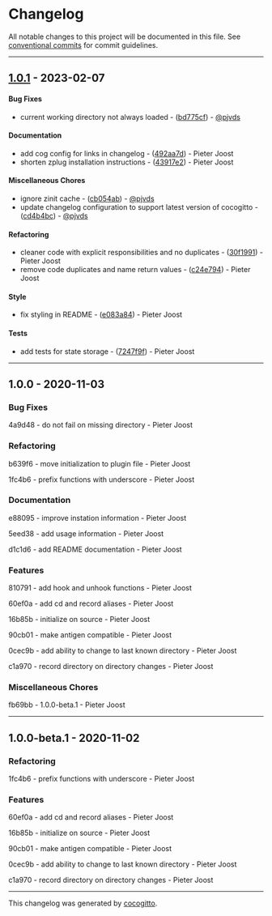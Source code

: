 # Changelog
All notable changes to this project will be documented in this file. See [conventional commits](https://www.conventionalcommits.org/) for commit guidelines.

- - -
## [1.0.1](https://github.com/pjvds/zsh-cwd/compare/1.0.0..1.0.1) - 2023-02-07
#### Bug Fixes
- current working directory not always loaded - ([bd775cf](https://github.com/pjvds/zsh-cwd/commit/bd775cfbd658ee4ccb0f832aff876258c41bf0e4)) - [@pjvds](https://github.com/pjvds)
#### Documentation
- add cog config for links in changelog - ([492aa7d](https://github.com/pjvds/zsh-cwd/commit/492aa7d53bea605d92533a28e42ac613758fc3f8)) - Pieter Joost
- shorten zplug installation instructions - ([43917e2](https://github.com/pjvds/zsh-cwd/commit/43917e2db6ccc3180cc7124942d530bf4580a9a6)) - Pieter Joost
#### Miscellaneous Chores
- ignore zinit cache - ([cb054ab](https://github.com/pjvds/zsh-cwd/commit/cb054abcf22acee1b858a26f9f45bf29398f77be)) - [@pjvds](https://github.com/pjvds)
- update changelog configuration to support latest version of cocogitto - ([cd4b4bc](https://github.com/pjvds/zsh-cwd/commit/cd4b4bc093dc3f560038e15b7dc40646dc24adfd)) - [@pjvds](https://github.com/pjvds)
#### Refactoring
- cleaner code with explicit responsibilities and no duplicates - ([30f1991](https://github.com/pjvds/zsh-cwd/commit/30f1991c0000060d95f0f53fc815991e7766fdb6)) - Pieter Joost
- remove code duplicates and name return values - ([c24e794](https://github.com/pjvds/zsh-cwd/commit/c24e79488ca706eaa91e90e6038394190b44f71c)) - Pieter Joost
#### Style
- fix styling in README - ([e083a84](https://github.com/pjvds/zsh-cwd/commit/e083a84e30227d09255384fc6fe4da78f73a6e81)) - Pieter Joost
#### Tests
- add tests for state storage - ([7247f9f](https://github.com/pjvds/zsh-cwd/commit/7247f9f3d1062404f1d87e8f921bc8387303c73c)) - Pieter Joost

- - -

## 1.0.0 - 2020-11-03


### Bug Fixes

4a9d48 - do not fail on missing directory - Pieter Joost


### Refactoring

b639f6 - move initialization to plugin file - Pieter Joost

1fc4b6 - prefix functions with underscore - Pieter Joost


### Documentation

e88095 - improve instation information - Pieter Joost

5eed38 - add usage information - Pieter Joost

d1c1d6 - add README documentation - Pieter Joost


### Features

810791 - add hook and unhook functions - Pieter Joost

60ef0a - add cd and record aliases - Pieter Joost

16b85b - initialize on source - Pieter Joost

90cb01 - make antigen compatible - Pieter Joost

0cec9b - add ability to change to last known directory - Pieter Joost

c1a970 - record directory on directory changes - Pieter Joost


### Miscellaneous Chores

fb69bb - 1.0.0-beta.1 - Pieter Joost


- - -
## 1.0.0-beta.1 - 2020-11-02


### Refactoring

1fc4b6 - prefix functions with underscore - Pieter Joost


### Features

60ef0a - add cd and record aliases - Pieter Joost

16b85b - initialize on source - Pieter Joost

90cb01 - make antigen compatible - Pieter Joost

0cec9b - add ability to change to last known directory - Pieter Joost

c1a970 - record directory on directory changes - Pieter Joost


- - -

This changelog was generated by [cocogitto](https://github.com/oknozor/cocogitto).